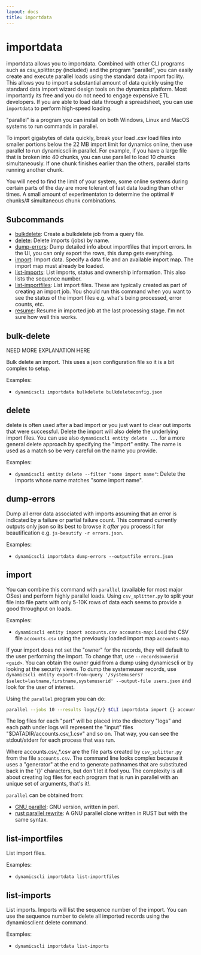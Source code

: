 ```yaml
---
layout: docs
title: importdata
---
```


# importdata

importdata allows you to importdata. Combined with other CLI programs such as
csv_splitter.py (included) and the program "parallel", you can easily create and
execute parallel loads using the standard data import facility. This allows you
to import a substantial amount of data quickly using the standard data import
wizard design tools on the dynamics platform. Most importantly its free and you
do not need to engage expensive ETL developers. If you are able to load data
through a spreadsheet, you can use `importdata` to perform high-speed loading.

"parallel" is a program you can install on both Windows, Linux and MacOS systems to run commands in parallel.

To import gigabytes of data quickly, break your load .csv load files into
smaller portions below the 22 MB import limit for dynamics online, then use
parallel to run dynamicscli in parallel. For example, if you have a large file
that is broken into 40 chunks, you can use parallel to load 10 chunks
simultaneously. If one chunk finishes earlier than the others, parallel starts
running another chunk.

You will need to find the limit of your system, some online systems during
certain parts of the day are more tolerant of fast data loading than other
times. A small amount of experimentaton to determine the optimal # chunks/#
simultaneous chunk combinations.

## Subcommands
* [bulkdelete](#bulkdelete): Create a bulkdelete job from a query file.
* [delete](#delete): Delete imports (jobs) by name.
* [dump-errors](#dump-errors): Dump detailed info about importfiles that import errors. In the UI, you can only export the rows, this dump gets everything.
* [import](#import): Import data. Specify a data file and an available import map. The
  import map must already be loaded.
* [list-imports](#list-imports): List imports, status and ownership information. This also lists the sequence number.
* [list-importfiles](#list-importfiles): List import files. These are typically created as part of creating an import job. You should run this command when you want to see the status of the import files e.g. what's being processed, error counts, etc.
* [resume](#resume): Resume in imported job at the last processing stage. I'm not sure how
  well this works.

## bulk-delete

NEED MORE EXPLANATION HERE

Bulk delete an import. This uses a json configuration file so it is a bit complex to setup.

Examples:

* `dynamicscli importdata bulkdelete bulkdeleteconfig.json`

## delete

delete is often used after a bad import or you just want to clear out imports that were successful. Delete the import will also delete the underlying import files. You can use also `dynamicscli entity delete ...` for a more general delete approach by specifying the "import" entity. The name is used as a match so be very careful on the name you provide.

Examples:
* `dynamicscli entity delete --filter "some import name"`: Delete the imports whose name matches "some import name".


## dump-errors

Dump all error data associated with imports assuming that an error is indicated
by a failure or partial failure count. This command currently outputs only json
so its best to browse it *after* you process it for beautification
e.g. `js-beautify -r errors.json`.

Examples:

* `dynamicscli importdata dump-errors --outputfile errors.json`


## import

You can combine this command with `parallel` (available for most major OSes) and perform highly parallel loads. Using `csv_splitter.py` to split your file into file parts with only 5-10K rows of data each seems to provide a good throughput on loads.

Examples:
* `dynamicscli entity import accounts.csv accounts-map`: Load the CSV file `accounts.csv` using the previously loaded import map `accounts-map`.

If your import does not set the "owner" for the records, they will default to the user performing the import. To change that, use `--recordsownerid <guid>`. You can obtain the owner guid from a dump using dynamicscli or by looking at the security views. To dump the systemeuser records, use `dynamicscli entity export-from-query '/systemusers?$select=lastname,firstname,systemuserid' --output-file users.json` and look for the user of interest.

Using the `parallel` program you can do:

```sh
parallel --jobs 10 --results logs/{/} $CLI importdata import {} accounts-map ::: "$DATADIR"/accounts.csv_*.csv
```

The log files for each "part" will be placed into the directory "logs" and each path under logs will represent the "input" files "$DATADIR/accounts.csv_1.csv" and so on. That way, you can see the stdout/stderr for each process that was run.

Where accounts.csv_*.csv are the file parts created by `csv_splitter.py` from the file `accounts.csv`. The command line looks complex because it uses a "generator" at the end to generate pathnames that are substituted back in the '{}' characters, but don't let it fool you. The complexity is all about creating log files for each program that is run in parallel with an unique set of arguments, that's it!.

`parallel` can  be obtained from:
* [GNU parallel](https://www.gnu.org/software/parallel): GNU version, written in perl.
* [rust parallel rewrite](https://github.com/mmstick/parallel): A GNU parallel clone written in RUST but with the same syntax.

## list-importfiles

List import files.

Examples:
* `dynamicscli importdata list-importfiles`

## list-imports

List imports. Imports will list the sequence number of the import. You can use the sequence number to delete all imported records using the dynamicsclient delete command.

Examples:
* `dynamicscli importdata list-imports`

